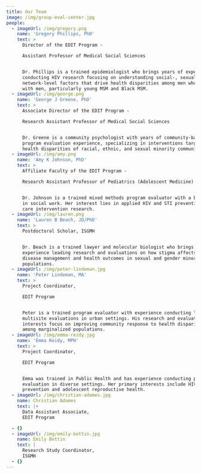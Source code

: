 ```yaml
---
title: Our Team
image: /img/group-eval-center.jpg
people:
  - imageUrl: /img/gregory.png
    name: 'Gregory Phillips, PhD'
    text: >
      Director of the EDIT Program -

      Assistant Professor of Medical Social Sciences


      Dr. Phillips is a trained epidemiologist who brings years of experience
      conducting HIV research focusing on understanding social-, sexual-, and
      network-level factors that drive health disparities among men who have sex
      with men, particularly young MSM and Black MSM.
  - imageUrl: /img/george.png
    name: 'George J Greene, PhD'
    text: >
      Associate Director of the EDIT Program - 

      Research Assistant Professor of Medical Social Sciences


      Dr. Greene is a community psychologist with years of community-based
      program evaluation experience, specializing in interventions targeting
      health disparities of racial, ethnic, and sexual minority communities.
  - imageUrl: /img/amy.png
    name: 'Amy K Johnson, PhD'
    text: >
      Affiliate Faculty of the EDIT Program - 

      Research Assistant Professor of Pediatrics (Adolescent Medicine)


      Dr. Johnson is a trained mixed methods program evaluator with a background
      in social work. Her interest lies in applied HIV and STI prevention and
      care intervention research. 
  - imageUrl: /img/lauren.png
    name: 'Lauren B Beach, JD/PhD'
    text: >
      Postdoctoral Scholar, ISGMH


      Dr. Beach is a trained lawyer and molecular biologist who brings
      experience leading research and evaluations on how stigma affects chronic
      disease management and health outcomes in sexual and gender minority
      populations. 
  - imageUrl: /img/peter-lindeman.jpg
    name: 'Peter Lindeman, MA'
    text: >
      Project Coordinator, 

      EDIT Program


      Peter is a trained program evaluator with experience conducting large,
      multisite evaluations in urban settings. His research and evaluation
      interests focus on improving community response to health disparities
      among marginalized populations.
  - imageUrl: /img/emma-reidy.jpg
    name: 'Emma Reidy, MPH'
    text: >
      Project Coordinator, 

      EDIT Program


      Emma was trained in Public Health and has experience conducting program
      evaluation in diverse settings. Her primary interests include HIV
      prevention and adolescent reproductive health.
  - imageUrl: /img/christian-adames.jpg
    name: Christian Adames
    text: |+
      Data Assistant Associate,
      EDIT Program

  - {}
  - imageUrl: /img/emily-bettin.jpg
    name: Emily Bettin
    text: |
      Research Study Coordinator, 
      ISGMH
  - {}
---
```


